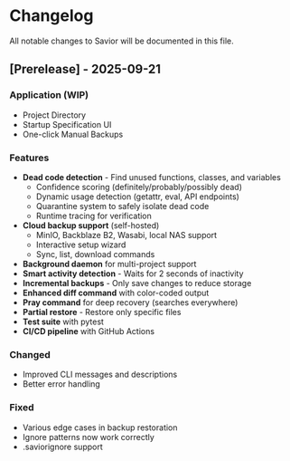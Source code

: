 # Changelog

All notable changes to Savior will be documented in this file.

## [Prerelease] - 2025-09-21

### Application (WIP)
- Project Directory
- Startup Specification UI
- One-click Manual Backups


### Features
- **Dead code detection** - Find unused functions, classes, and variables
  - Confidence scoring (definitely/probably/possibly dead)
  - Dynamic usage detection (getattr, eval, API endpoints)
  - Quarantine system to safely isolate dead code
  - Runtime tracing for verification
- **Cloud backup support** (self-hosted)
  - MinIO, Backblaze B2, Wasabi, local NAS support
  - Interactive setup wizard
  - Sync, list, download commands
- **Background daemon** for multi-project support
- **Smart activity detection** - Waits for 2 seconds of inactivity
- **Incremental backups** - Only save changes to reduce storage
- **Enhanced diff command** with color-coded output
- **Pray command** for deep recovery (searches everywhere)
- **Partial restore** - Restore only specific files
- **Test suite** with pytest
- **CI/CD pipeline** with GitHub Actions

### Changed
- Improved CLI messages and descriptions
- Better error handling

### Fixed
- Various edge cases in backup restoration
- Ignore patterns now work correctly
- .saviorignore support
